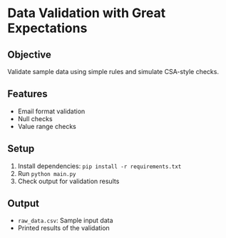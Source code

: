 # Data Validation with Great Expectations

## Objective
Validate sample data using simple rules and simulate CSA-style checks.

## Features
- Email format validation
- Null checks
- Value range checks

## Setup
1. Install dependencies: `pip install -r requirements.txt`
2. Run `python main.py`
3. Check output for validation results

## Output
- `raw_data.csv`: Sample input data
- Printed results of the validation
